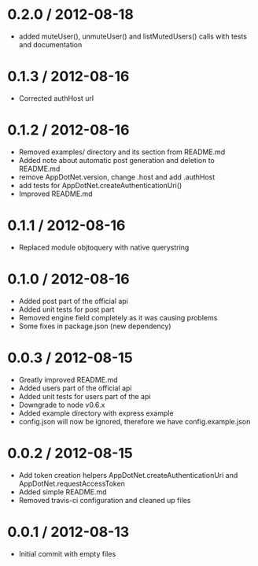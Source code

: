 0.2.0 / 2012-08-18
==================

  * added muteUser(), unmuteUser() and listMutedUsers() calls with tests and documentation

0.1.3 / 2012-08-16
==================

  * Corrected authHost url

0.1.2 / 2012-08-16
==================

  * Removed examples/ directory and its section from README.md
  * Added note about automatic post generation and deletion to README.md
  * remove AppDotNet.version, change .host and add .authHost
  * add tests for AppDotNet.createAuthenticationUri()
  * Improved README.md

0.1.1 / 2012-08-16
==================

  * Replaced module objtoquery with native querystring

0.1.0 / 2012-08-16
==================

  * Added post part of the official api
  * Added unit tests for post part
  * Removed engine field completely as it was causing problems
  * Some fixes in package.json (new dependency)

0.0.3 / 2012-08-15
==================

  * Greatly improved README.md
  * Added users part of the official api
  * Added unit tests for users part of the api
  * Downgrade to node v0.6.x
  * Added example directory with express example
  * config.json will now be ignored, therefore we have config.example.json

0.0.2 / 2012-08-15
==================

  * Add token creation helpers AppDotNet.createAuthenticationUri and AppDotNet.requestAccessToken
  * Added simple README.md
  * Removed travis-ci configuration and cleaned up files

0.0.1 / 2012-08-13
==================

  * Initial commit with empty files
